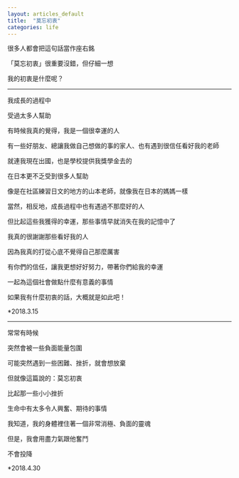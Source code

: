 ```yaml
---
layout: articles_default
title:  "莫忘初衷"
categories: life
---
```


很多人都會把這句話當作座右銘

「莫忘初衷」很重要沒錯，但仔細一想

我的初衷是什麼呢？

---

我成長的過程中

受過太多人幫助

有時候我真的覺得，我是一個很幸運的人

有一些好朋友、總讓我做自己想做的事的家人、也有遇到很信任看好我的老師

就連我現在出國，也是學校提供我獎學金去的

在日本更不乏受到很多人幫助

像是在社區練習日文的地方的山本老師，就像我在日本的媽媽一樣

當然，相反地，成長過程中也有遇過不那麼好的人

但比起這些我獲得的幸運，那些事情早就消失在我的記憶中了

我真的很謝謝那些看好我的人

因為我真的打從心底不覺得自己那麼厲害

有你們的信任，讓我更想好好努力，帶著你們給我的幸運

一起為這個社會做點什麼有意義的事情

如果我有什麼初衷的話，大概就是如此吧！

*2018.3.15

---

常常有時候

突然會被一些負面能量包圍

可能突然遇到一些困難、挫折，就會想放棄

但就像這篇說的：莫忘初衷

比起那一些小小挫折

生命中有太多令人興奮、期待的事情

我知道，我的身體裡住著一個非常消極、負面的靈魂

但是，我會用盡力氣跟他奮鬥

不會投降

*2018.4.30
































